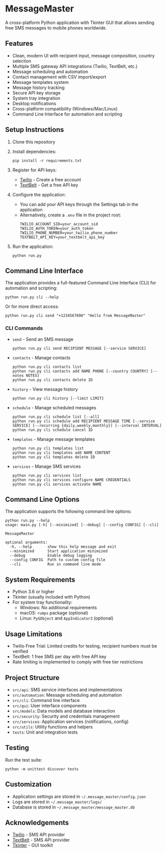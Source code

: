 # MessageMaster

A cross-platform Python application with Tkinter GUI that allows sending free SMS messages to mobile phones worldwide.

## Features

- Clean, modern UI with recipient input, message composition, country selection
- Multiple SMS gateway API integrations (Twilio, TextBelt, etc.)
- Message scheduling and automation
- Contact management with CSV import/export
- Message templates system
- Message history tracking
- Secure API key storage
- System tray integration
- Desktop notifications
- Cross-platform compatibility (Windows/Mac/Linux)
- Command Line Interface for automation and scripting

## Setup Instructions

1. Clone this repository
2. Install dependencies:
   ```
   pip install -r requirements.txt
   ```
3. Register for API keys:
   - [Twilio](https://www.twilio.com/try-twilio) - Create a free account
   - [TextBelt](https://textbelt.com/) - Get a free API key

4. Configure the application:
   - You can add your API keys through the Settings tab in the application
   - Alternatively, create a `.env` file in the project root:
     ```
     TWILIO_ACCOUNT_SID=your_account_sid
     TWILIO_AUTH_TOKEN=your_auth_token
     TWILIO_PHONE_NUMBER=your_twilio_phone_number
     TEXTBELT_API_KEY=your_textbelt_api_key
     ```

5. Run the application:
   ```
   python run.py
   ```

## Command Line Interface

The application provides a full-featured Command Line Interface (CLI) for automation and scripting:

```
python run.py cli --help
```

Or for more direct access:

```
python run.py cli send "+1234567890" "Hello from MessageMaster"
```

### CLI Commands

- `send` - Send an SMS message
  ```
  python run.py cli send RECIPIENT MESSAGE [--service SERVICE]
  ```

- `contacts` - Manage contacts
  ```
  python run.py cli contacts list
  python run.py cli contacts add NAME PHONE [--country COUNTRY] [--notes NOTES]
  python run.py cli contacts delete ID
  ```

- `history` - View message history
  ```
  python run.py cli history [--limit LIMIT]
  ```

- `schedule` - Manage scheduled messages
  ```
  python run.py cli schedule list [--all]
  python run.py cli schedule add RECIPIENT MESSAGE TIME [--service SERVICE] [--recurring {daily,weekly,monthly}] [--interval INTERVAL]
  python run.py cli schedule cancel ID
  ```

- `templates` - Manage message templates
  ```
  python run.py cli templates list
  python run.py cli templates add NAME CONTENT
  python run.py cli templates delete ID
  ```

- `services` - Manage SMS services
  ```
  python run.py cli services list
  python run.py cli services configure NAME CREDENTIALS
  python run.py cli services activate NAME
  ```

## Command Line Options

The application supports the following command line options:

```
python run.py --help
usage: main.py [-h] [--minimized] [--debug] [--config CONFIG] [--cli]

MessageMaster

optional arguments:
  -h, --help       show this help message and exit
  --minimized      Start application minimized
  --debug          Enable debug logging
  --config CONFIG  Path to custom config file
  --cli            Run in command line mode
```

## System Requirements

- Python 3.6 or higher
- Tkinter (usually included with Python)
- For system tray functionality:
  - Windows: No additional requirements
  - macOS: `rumps` package (optional)
  - Linux: `PyGObject` and `AppIndicator3` (optional)

## Usage Limitations

- Twilio Free Trial: Limited credits for testing, recipient numbers must be verified
- TextBelt: 1 free SMS per day with free API key
- Rate limiting is implemented to comply with free tier restrictions

## Project Structure

- `src/api`: SMS service interfaces and implementations
- `src/automation`: Message scheduling and automation
- `src/cli`: Command line interface
- `src/gui`: User interface components
- `src/models`: Data models and database interaction
- `src/security`: Security and credentials management
- `src/services`: Application services (notifications, config)
- `src/utils`: Utility functions and helpers
- `tests`: Unit and integration tests

## Testing

Run the test suite:
```
python -m unittest discover tests
```

## Customization

- Application settings are stored in `~/.message_master/config.json`
- Logs are stored in `~/.message_master/logs/`
- Database is stored in `~/.message_master/message_master.db`

## Acknowledgements

- [Twilio](https://www.twilio.com/) - SMS API provider
- [TextBelt](https://textbelt.com/) - SMS API provider
- [Tkinter](https://docs.python.org/3/library/tkinter.html) - GUI toolkit